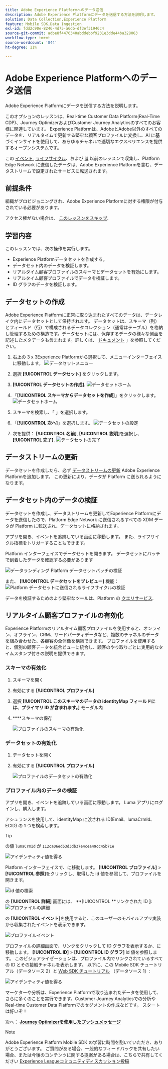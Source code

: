 ```yaml
---
title: Adobe Experience Platformへのデータ送信
description: Adobe Experience Platformにデータを送信する方法を説明します。
solution: Data Collection,Experience Platform
feature: Mobile SDK,Data Ingestion
exl-id: fdd2c90e-8246-4d75-a6db-df3ef31946c4
source-git-commit: adbe8f4476340abddebbf9231e3dde44ba328063
workflow-type: tm+mt
source-wordcount: '844'
ht-degree: 11%

---
```


# Adobe Experience Platformへのデータ送信

Adobe Experience Platformにデータを送信する方法を説明します。

このオプションのレッスンは、Real-time Customer Data Platform(Real-Time CDP)、Journey OptimizerおよびCustomer Journey Analyticsのすべてのお客様に関連しています。 Experience Platformは、AdobeとAdobe以外のすべてのデータを、リアルタイムで更新する堅牢な顧客プロファイルに変換し、AI に基づくインサイトを使用して、あらゆるチャネルで適切なエクスペリエンスを提供するオープンシステムです。

この [イベント](events.md), [ライフサイクル](lifecycle-data.md)、および [id](identity.md) 以前のレッスンで収集し、Platform Edge Network に送信したデータは、Adobe Experience Platformを含む、データストリームで設定されたサービスに転送されます。


## 前提条件

組織がプロビジョニングされ、Adobe Experience Platformに対する権限が付与されている必要があります。

アクセス権がない場合は、 [このレッスンをスキップ](install-sdks.md).

## 学習内容

このレッスンでは、次の操作を実行します。

* Experience Platformデータセットを作成する。
* データセット内のデータを検証します。
* リアルタイム顧客プロファイルのスキーマとデータセットを有効にします。
* リアルタイム顧客プロファイルでデータを検証します。
* ID グラフのデータを検証します。


## データセットの作成

Adobe Experience Platformに正常に取り込まれたすべてのデータは、データレイク内にデータセットとして保持されます。 データセットは、スキーマ（列）とフィールド（行）で構成されるデータコレクション（通常はテーブル）を格納し管理するための構造です。データセットには、保存するデータの様々な側面を記述したメタデータも含まれます。詳しくは、 [ドキュメント](https://experienceleague.adobe.com/docs/experience-platform/catalog/datasets/overview.html?lang=ja) 」を参照してください。

1. 右上の 3 x 3Experience Platformから選択して、メニューインターフェイスに移動します。
   ![データセットメニュー](assets/mobile-dataset-menu.png)

1. 選択 **[!UICONTROL データセット]** をクリックします。

1. **[!UICONTROL データセットの作成]**.
   ![データセットホーム](assets/mobile-dataset-home.png)

1. 「**[!UICONTROL スキーマからデータセットを作成]**」をクリックします。
   ![データセットホーム](assets/mobile-dataset-create.png)

1. スキーマを検索し、「 」を選択します。

1. 「**[!UICONTROL 次へ]**」を選択します。
   ![データセットの設定](assets/mobile-dataset-configure.png)

1. 次を提供： **[!UICONTROL 名前]**, **[!UICONTROL 説明]**&#x200B;を選択し、 **[!UICONTROL 完了]**.
   ![データセットの完了](assets/mobile-dataset-finish.png)

## データストリームの更新

データセットを作成したら、必ず [データストリームの更新](create-datastream.md) Adobe Experience Platformを追加します。 この更新により、データが Platform に送られるようになります。

## データセット内のデータの検証

データセットを作成し、データストリームを更新してExperience Platformにデータを送信したので、Platform Edge Network に送信されるすべての XDM データが Platform に転送され、データセットに格納されます。

アプリを開き、イベントを追跡している画面に移動します。 また、ライフサイクル指標をトリガーすることもできます。

Platform インターフェイスでデータセットを開きます。 データセットにバッチで到着したデータを確認する必要があります

![データランディング Platform データセットバッチの検証](assets/mobile-platform-dataset-batches.png)

また、 **[!UICONTROL データセットをプレビュー]** 機能：
![Platform データセットに送信されるライフサイクルの検証](assets/mobile-lifecycle-platform-dataset.png)

データを検証するためのより堅牢なツールは、Platform の [クエリサービス](https://experienceleague.adobe.com/docs/platform-learn/tutorials/queries/explore-data.html?lang=ja).

## リアルタイム顧客プロファイルの有効化

Experience Platformのリアルタイム顧客プロファイルを使用すると、オンライン、オフライン、CRM、サードパーティデータなど、複数のチャネルのデータを組み合わせた、各顧客の全体像を構築できます。 プロファイルを使用すると、個別の顧客データを統合ビューに統合し、顧客のやり取りごとに実用的なタイムスタンプ付きの説明を提供できます。

### スキーマの有効化

1. スキーマを開く
1. 有効にする **[!UICONTROL プロファイル]**
1. 選択 **[!UICONTROL このスキーマのデータの identityMap フィールドには、プライマリ ID が含まれます。]** モーダル内
1. ****&#x200B;スキーマの保存

   ![プロファイルのスキーマの有効化](assets/mobile-platform-profile-schema.png)

### データセットの有効化

1. データセットを開く
1. 有効にする **[!UICONTROL プロファイル]**

   ![プロファイルのデータセットの有効化](assets/mobile-platform-profile-dataset.png)

### プロファイル内のデータの検証

アプリを開き、イベントを追跡している画面に移動します。 Luma アプリにログインし、購入します。

アシュランスを使用して、identityMap に渡される ID(Email、lumaCrmId、ECID) の 1 つを検索します。

>[!TIP]
>
>   の値 `lumaCrmId` が `112ca06ed53d3db37e4cea49cc45b71e`


![アイデンティティ値を得る](assets/mobile-platform-identity.png)

Platform インターフェイスで、に移動します。 **[!UICONTROL プロファイル]** > **[!UICONTROL 参照]**&#x200B;をクリックし、取得した id 値を参照して、プロファイルを開きます。

![id 値の検索](assets/mobile-platform-profile-lookup.png)

の **[!UICONTROL 詳細]** 画面には、 **[!UICONTROL **&#x200B;リンクされた ID **]**:
![プロファイルの詳細](assets/mobile-platform-profile-details.png)

の **[!UICONTROL イベント]**&#x200B;を使用すると、このユーザーのモバイルアプリ実装から収集されたイベントを表示できます。

![プロファイルイベント](assets/mobile-platform-profile-events.png)


プロファイルの詳細画面で、リンクをクリックして ID グラフを表示するか、に移動します。 **[!UICONTROL ID]** > **[!UICONTROL ID グラフ]** id 値を参照します。 このビジュアライゼーションは、プロファイル内でリンクされているすべての ID とその接触チャネルを表示します。 以下に、この Mobile SDK チュートリアル（データソース 2）と [Web SDK チュートリアル](https://experienceleague.adobe.com/docs/platform-learn/implement-web-sdk/overview.html?lang=ja) （データソース 1）:

![アイデンティティ値を得る](assets/mobile-platform-profile-identitygraph.png)

マーケターや分析は、Experience Platformで取り込まれたデータを使用して、さらに多くのことを実行できます。Customer Journey Analyticsでの分析やReal-time Customer Data Platformでのセグメントの作成などです。 スタートは好いぞ！

次へ： **[Journey Optimizerを使用したプッシュメッセージ](journey-optimizer-push.md)**

>[!NOTE]
>
>Adobe Experience Platform Mobile SDK の学習に時間を割いていただき、ありがとうございます。 ご質問がある場合、一般的なフィードバックを共有したい場合、または今後のコンテンツに関する提案がある場合は、こちらで共有してください [Experience Leagueコミュニティディスカッション投稿](https://experienceleaguecommunities.adobe.com/t5/adobe-experience-platform-launch/tutorial-discussion-implement-adobe-experience-cloud-in-mobile/td-p/443796)
